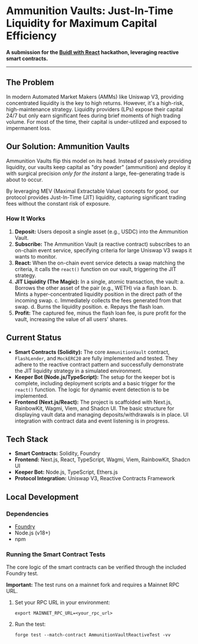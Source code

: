 # Ammunition Vaults: Just-In-Time Liquidity for Maximum Capital Efficiency

**A submission for the [Buidl with React](https://dorahacks.io/hackathon/buidl-with-react/detail) hackathon, leveraging reactive smart contracts.**

---

## The Problem

In modern Automated Market Makers (AMMs) like Uniswap V3, providing concentrated liquidity is the key to high returns. However, it's a high-risk, high-maintenance strategy. Liquidity providers (LPs) expose their capital 24/7 but only earn significant fees during brief moments of high trading volume. For most of the time, their capital is under-utilized and exposed to impermanent loss.

## Our Solution: Ammunition Vaults

Ammunition Vaults flip this model on its head. Instead of passively providing liquidity, our vaults keep capital as "dry powder" (ammunition) and deploy it with surgical precision *only for the instant* a large, fee-generating trade is about to occur.

By leveraging MEV (Maximal Extractable Value) concepts for good, our protocol provides Just-In-Time (JIT) liquidity, capturing significant trading fees without the constant risk of exposure.

### How It Works

1.  **Deposit:** Users deposit a single asset (e.g., USDC) into the Ammunition Vault.
2.  **Subscribe:** The Ammunition Vault (a reactive contract) subscribes to an on-chain event service, specifying criteria for large Uniswap V3 swaps it wants to monitor.
3.  **React:** When the on-chain event service detects a swap matching the criteria, it calls the `react()` function on our vault, triggering the JIT strategy.
4.  **JIT Liquidity (The Magic):** In a single, atomic transaction, the vault:
    a. Borrows the other asset of the pair (e.g., WETH) via a flash loan.
    b. Mints a hyper-concentrated liquidity position in the direct path of the incoming swap.
    c. Immediately collects the fees generated from that swap.
    d. Burns the liquidity position.
    e. Repays the flash loan.
5.  **Profit:** The captured fee, minus the flash loan fee, is pure profit for the vault, increasing the value of all users' shares.

## Current Status

*   **Smart Contracts (Solidity):** The core `AmmunitionVault` contract, `FlashLender`, and `MockERC20` are fully implemented and tested. They adhere to the reactive contract pattern and successfully demonstrate the JIT liquidity strategy in a simulated environment.
*   **Keeper Bot (Node.js/TypeScript):** The setup for the keeper bot is complete, including deployment scripts and a basic trigger for the `react()` function. The logic for dynamic event detection is to be implemented.
*   **Frontend (Next.js/React):** The project is scaffolded with Next.js, RainbowKit, Wagmi, Viem, and Shadcn UI. The basic structure for displaying vault data and managing deposits/withdrawals is in place. UI integration with contract data and event listening is in progress.

## Tech Stack

*   **Smart Contracts:** Solidity, Foundry
*   **Frontend:** Next.js, React, TypeScript, Wagmi, Viem, RainbowKit, Shadcn UI
*   **Keeper Bot:** Node.js, TypeScript, Ethers.js
*   **Protocol Integration:** Uniswap V3, Reactive Contracts Framework

## Local Development

### Dependencies

*   [Foundry](https://getfoundry.sh/)
*   Node.js (v18+)
*   npm

### Running the Smart Contract Tests

The core logic of the smart contracts can be verified through the included Foundry test.

**Important:** The test runs on a mainnet fork and requires a Mainnet RPC URL.

1.  Set your RPC URL in your environment:
    ```shell
    export MAINNET_RPC_URL=<your_rpc_url>
    ```

2.  Run the test:
    ```shell
    forge test --match-contract AmmunitionVaultReactiveTest -vv
    ```
